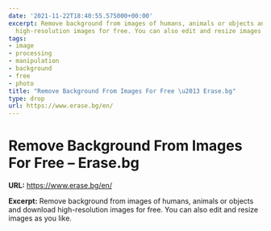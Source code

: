 ```yaml
---
date: '2021-11-22T18:40:55.575000+00:00'
excerpt: Remove background from images of humans, animals or objects and download
  high-resolution images for free. You can also edit and resize images as you like.
tags:
- image
- processing
- manipulation
- background
- free
- photo
title: "Remove Background From Images For Free \u2013 Erase.bg"
type: drop
url: https://www.erase.bg/en/
---
```


# Remove Background From Images For Free – Erase.bg

**URL:** https://www.erase.bg/en/

**Excerpt:** Remove background from images of humans, animals or objects and download high-resolution images for free. You can also edit and resize images as you like.
